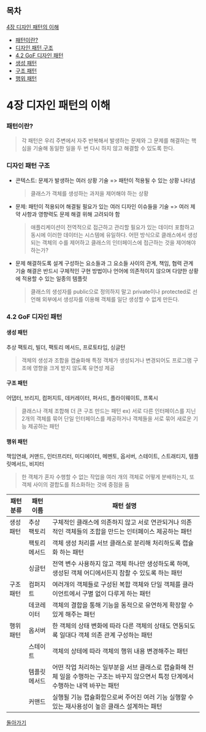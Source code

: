 ## 목차

[4장 디자인 패턴의 이해](#4장-디자인-패턴의-이해)
- [패턴이란?](#패턴이란)
- [디자인 패턴 구조](#디자인-패턴-구조)
- [4.2 GoF 디자인 패턴](#42-gof-디자인-패턴)
- [생성 패턴](#생성-패턴)
- [구조 패턴](#구조-패턴)
- [행위 패턴](#행위-패턴)

# 4장 디자인 패턴의 이해

### 패턴이란?
> 각 패턴은 우리 주변에서 자주 반복해서 발생하는 문제와 그 문제를 해결하는 핵심을 기술해 동일한 일을 두 번 다시 하지 않고 해결할 수 있도록 한다.

### 디자인 패턴 구조
- 콘텍스트: 문제가 발생하는 여러 상황 기술 => 패턴이 적용될 수 있는 상황 나타냄
    > 클래스가 객체를 생성하는 과저을 제어해야 하는 상황
- 문제: 패턴이 적용되어 해결될 필요가 있는 여러 디자인 이슈들을 기술 => 여러 제약 사항과 영향력도 문제 해결 위해 고려되야 함
    > 애플리케이션이 전역적으로 접근하고 관리할 필요가 있는 데이터 포함하고 동시에 이러한 데이터는 시스템에 유일하다. 어떤 방식으로 클래스에서 생성되는 객체의 수를 제어하고 클래스의 인터페이스에 접근하는 것을 제어해야 하는가?
- 문제 해결하도록 설계 구성하는 요소들과 그 요소들 사이의 관계, 책임, 협력 관계 기술
    해결은 반드시 구체적인 구현 방법이나 언어에 의존적이지 않으며 다양한 상황에 적용할 수 있는 일종의 템플릿
    > 클래스의 생성자를 public으로 정의하지 말고 private이나 protected로 선언해 외부에서 생성자를 이용해 객체를 일단 생성할 수 없게 만든다.

### 4.2 GoF 디자인 패턴

#### 생성 패턴
추상 팩토리, 빌더, 팩토리 메서드, 프로토타입, 싱글턴

> 객체의 생성과 조합을 캡슐화해 특정 객체가 생성되거나 변경되어도 프로그램 구조에 영향을 크게 받지 않도록 유연성 제공

#### 구조 패턴
어댑터, 브리지, 컴퍼지트, 데커레이터, 퍼사드, 플라이웨이트, 프록시

> 클래스나 객체 조합해 더 큰 구조 만드는 패턴 ex) 서로 다른 인터페이스를 지닌 2개의 객체를 묶어 단일 인터페이스를 제공하거나 객체들을 서로 묶어 새로운 기능 제공하는 패턴

#### 행위 패턴
책임연쇄, 커맨드, 인터프리터, 미디에이터, 메멘토, 옵서버, 스테이트, 스트래티지, 템플릿메서드, 비지터

> 한 객체가 혼자 수행할 수 없는 작업을 여러 개의 객체로 어떻게 분배하는지, 또 객체 사이의 결합도를 최소화하는 것에 중점을 둠


|패턴 분류|패턴 이름|패턴 설명|
|---|---|---|
|생성 패턴|추상 팩토리|구체적인 클래스에 의존하지 않고 서로 연관되거나 의존적인 객체들의 조합을 만드는 인터페이스 제공하는 패턴|
||팩토리 메서드|객체 생성 처리를 서브 클래스로 분리해 처리하도록 캡슐화 하는 패턴|
||싱글턴|전역 변수 사용하지 않고 객체 하나만 생성하도록 하며, 생성된 객체 어디에서든지 참좔 수 있도록 하는 패턴
|구조 패턴|컴퍼지트|여러개의 객체들로 구성된 복합 객체와 단일 객체를 클라이언트에서 구별 없이 다루게 하는 패턴
||데코레이터|객체의 결합을 통해 기능을 동적으로 유연하게 확장할 수 있게 해주는 패턴|
|행위 패턴|옵서버|한 객체의 상태 변화에 따라 다른 객체의 상태도 연동되도록 일대다 객체 의존 관계 구성하는 패턴|
||스테이트|객체의 상테에 따라 객체의 행위 내용 변경해주는 패턴|
||템플릿 메서드|어떤 작업 처리하는 일부분을 서브 클래스로 캡슐화해 전체 일을 수행하는 구조는 바꾸지 않으면서 특정 단계에서 수행하는 내역 바꾸는 패턴|
||커맨드|실행될 기능 캡슐화함으로써 주어진 여러 기능 실행할 수 있는 재사용성이 높은 클래스 설계하는 패턴|

[돌아가기](#목차)


